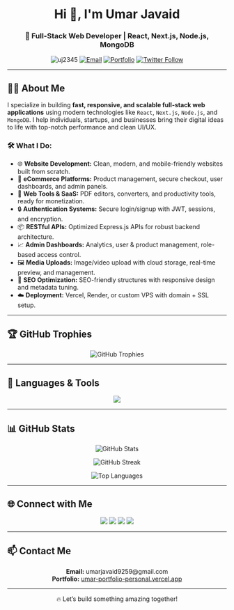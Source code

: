 <!-- README Profile for Umar Javaid -->

<h1 align="center">Hi 👋, I'm Umar Javaid</h1>
<h3 align="center">🚀 Full-Stack Web Developer | React, Next.js, Node.js, MongoDB</h3>

<p align="center">
  <img src="https://komarev.com/ghpvc/?username=uj2345&label=Profile%20Views&color=blueviolet&style=plastic" alt="uj2345" />
  <a href="mailto:umarjavaid9259@gmail.com"><img src="https://img.shields.io/badge/Email-umarjavaid9259@gmail.com-red?style=plastic&logo=gmail" alt="Email"></a>
  <a href="https://umar-portfolio-personal.vercel.app/" target="_blank"><img src="https://img.shields.io/badge/Portfolio-Visit-blue?style=plastic&logo=vercel" alt="Portfolio"></a>
  <a href="https://twitter.com/umarjavaid94735" target="_blank"><img src="https://img.shields.io/twitter/follow/umarjavaid94735?style=plastic&logo=twitter" alt="Twitter Follow"></a>
</p>

---

<h2>👨‍💻 About Me</h2>

<p>
I specialize in building <strong>fast, responsive, and scalable full-stack web applications</strong> using modern technologies like <code>React</code>, <code>Next.js</code>, <code>Node.js</code>, and <code>MongoDB</code>. I help individuals, startups, and businesses bring their digital ideas to life with top-notch performance and clean UI/UX.
</p>

<h3>🛠️ What I Do:</h3>
<ul>
  <li>🌐 <strong>Website Development:</strong> Clean, modern, and mobile-friendly websites built from scratch.</li>
  <li>🛒 <strong>eCommerce Platforms:</strong> Product management, secure checkout, user dashboards, and admin panels.</li>
  <li>🧰 <strong>Web Tools & SaaS:</strong> PDF editors, converters, and productivity tools, ready for monetization.</li>
  <li>🔒 <strong>Authentication Systems:</strong> Secure login/signup with JWT, sessions, and encryption.</li>
  <li>📦 <strong>RESTful APIs:</strong> Optimized Express.js APIs for robust backend architecture.</li>
  <li>📈 <strong>Admin Dashboards:</strong> Analytics, user & product management, role-based access control.</li>
  <li>🖼️ <strong>Media Uploads:</strong> Image/video upload with cloud storage, real-time preview, and management.</li>
  <li>🧠 <strong>SEO Optimization:</strong> SEO-friendly structures with responsive design and metadata tuning.</li>
  <li>☁️ <strong>Deployment:</strong> Vercel, Render, or custom VPS with domain + SSL setup.</li>
</ul>

---

<h2>🏆 GitHub Trophies</h2>
<p align="center">
  <img src="https://github-profile-trophy.vercel.app/?username=uj2345&theme=gruvbox&margin-w=10&margin-h=10&no-bg=true" alt="GitHub Trophies">
</p>

---

<h2>🔧 Languages & Tools</h2>
<p align="center">
  <img src="https://skillicons.dev/icons?i=html,css,js,ts,react,nextjs,nodejs,express,mongodb,mysql,php,vue,bootstrap,tailwind,git,figma,linux,nginx,aws,gcp,androidstudio,photoshop,pug,python" />
</p>

---

<h2>📊 GitHub Stats</h2>
<p align="center">
  <img src="https://github-readme-stats.vercel.app/api?username=uj2345&show_icons=true&theme=react&hide_border=false" alt="GitHub Stats" />
</p>
<p align="center">
  <img src="https://github-readme-streak-stats.herokuapp.com/?user=uj2345&theme=react&hide_border=false" alt="GitHub Streak" />
</p>
<p align="center">
  <img src="https://github-readme-stats.vercel.app/api/top-langs/?username=uj2345&layout=compact&theme=react&hide_border=false" alt="Top Languages" />
</p>

---

<h2>🌐 Connect with Me</h2>
<p align="center">
  <a href="https://twitter.com/umarjavaid94735" target="_blank"><img src="https://img.shields.io/badge/Twitter-1DA1F2?style=for-the-badge&logo=twitter&logoColor=white"/></a>
  <a href="https://linkedin.com/in/umar-javaid-0a3703338" target="_blank"><img src="https://img.shields.io/badge/LinkedIn-0A66C2?style=for-the-badge&logo=linkedin&logoColor=white"/></a>
  <a href="https://www.facebook.com/umar.javaid.791508" target="_blank"><img src="https://img.shields.io/badge/Facebook-1877F2?style=for-the-badge&logo=facebook&logoColor=white"/></a>
  <a href="https://www.instagram.com/mirza_umar521/" target="_blank"><img src="https://img.shields.io/badge/Instagram-E4405F?style=for-the-badge&logo=instagram&logoColor=white"/></a>
</p>

---

<h2>📫 Contact Me</h2>
<p align="center">
  <strong>Email:</strong> umarjavaid9259@gmail.com<br>
  <strong>Portfolio:</strong> <a href="https://umar-portfolio-personal.vercel.app/">umar-portfolio-personal.vercel.app</a>
</p>

---

<p align="center">🔥 Let’s build something amazing together!</p>
